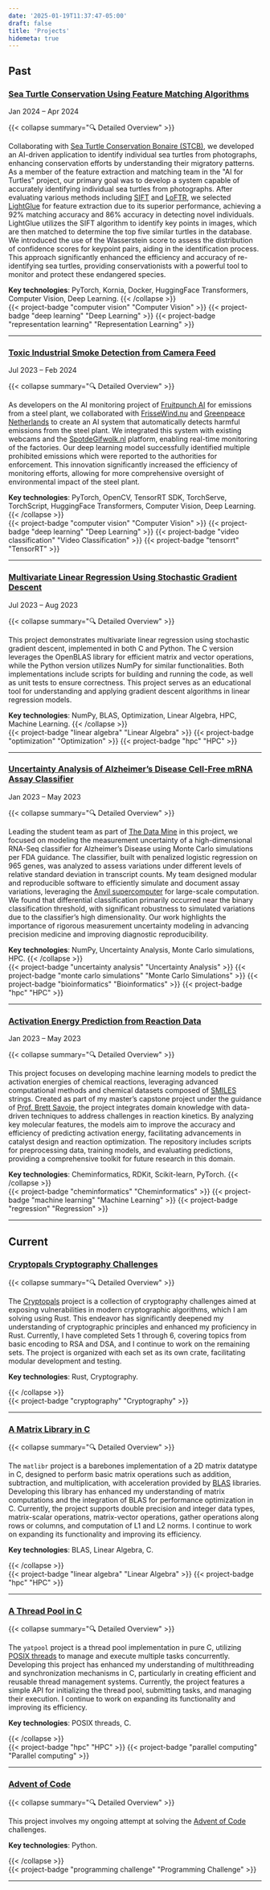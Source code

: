 ```yaml
---
date: '2025-01-19T11:37:47-05:00'
draft: false
title: 'Projects'
hidemeta: true
---
```


## Past

### [Sea Turtle Conservation Using Feature Matching Algorithms](https://www.fruitpunch.ai/blog/tracking-turtles-how-ai-helps-conservationists-to-re-identify-sea-turtles)

Jan 2024 – Apr 2024

{{< collapse summary="🔍 Detailed Overview" >}}

Collaborating with [Sea Turtle Conservation Bonaire (STCB)](https://www.bonaireturtles.org/wp/), we developed an AI-driven application to identify individual sea turtles from photographs, enhancing conservation efforts by understanding their migratory patterns. As a member of the feature extraction and matching team in the "AI for Turtles" project, our primary goal was to develop a system capable of accurately identifying individual sea turtles from photographs. After evaluating various methods including [SIFT](https://home.cis.rit.edu/~cnspci/references/dip/feature_extraction/lowe1999.pdf) and [LoFTR](https://openaccess.thecvf.com/content/CVPR2021/papers/Sun_LoFTR_Detector-Free_Local_Feature_Matching_With_Transformers_CVPR_2021_paper.pdf), we selected [LightGlue](https://openaccess.thecvf.com/content/ICCV2023/papers/Lindenberger_LightGlue_Local_Feature_Matching_at_Light_Speed_ICCV_2023_paper.pdf) for feature extraction due to its superior performance, achieving a 92% matching accuracy and 86% accuracy in detecting novel individuals. LightGlue utilizes the SIFT algorithm to identify key points in images, which are then matched to determine the top five similar turtles in the database. We introduced the use of the Wasserstein score to assess the distribution of confidence scores for keypoint pairs, aiding in the identification process. This approach significantly enhanced the efficiency and accuracy of re-identifying sea turtles, providing conservationists with a powerful tool to monitor and protect these endangered species.

**Key technologies**: PyTorch, Kornia, Docker, HuggingFace Transformers, Computer Vision, Deep Learning.
{{< /collapse >}}
\
{{< project-badge "computer vision" "Computer Vision" >}}
{{< project-badge "deep learning" "Deep Learning" >}}
{{< project-badge "representation learning" "Representation Learning" >}}

---

### [Toxic Industrial Smoke Detection from Camera Feed](https://www.frissewind.nu/articles/ai)

Jul 2023 – Feb 2024

{{< collapse summary="🔍 Detailed Overview" >}}

As developers on the AI monitoring project of [Fruitpunch AI](https://www.fruitpunch.ai/) for emissions from a steel plant, we collaborated with [FrisseWind.nu](https://www.frissewind.nu/) and [Greenpeace Netherlands](https://www.greenpeace.org/nl/) to create an AI system that automatically detects harmful emissions from the steel plant. We integrated this system with existing webcams and the [SpotdeGifwolk.nl](https://spotdegifwolk.nl/) platform, enabling real-time monitoring of the factories. Our deep learning model successfully identified multiple prohibited emissions which were reported to the authorities for enforcement. This innovation significantly increased the efficiency of monitoring efforts, allowing for more comprehensive oversight of environmental impact of the steel plant.

**Key technologies**: PyTorch, OpenCV, TensorRT SDK, TorchServe, TorchScript, HuggingFace Transformers, Computer Vision, Deep Learning.
{{< /collapse >}}
\
{{< project-badge "computer vision" "Computer Vision" >}}
{{< project-badge "deep learning" "Deep Learning" >}}
{{< project-badge "video classification" "Video Classification" >}}
{{< project-badge "tensorrt" "TensorRT" >}}

---

### [Multivariate Linear Regression Using Stochastic Gradient Descent](https://github.com/debajyotid2/gradient_descent)

Jul 2023 – Aug 2023

{{< collapse summary="🔍 Detailed Overview" >}}

This project demonstrates multivariate linear regression using stochastic gradient descent, implemented in both C and Python. The C version leverages the OpenBLAS library for efficient matrix and vector operations, while the Python version utilizes NumPy for similar functionalities. Both implementations include scripts for building and running the code, as well as unit tests to ensure correctness. This project serves as an educational tool for understanding and applying gradient descent algorithms in linear regression models.

**Key technologies**: NumPy, BLAS, Optimization, Linear Algebra, HPC, Machine Learning.
{{< /collapse >}}
\
{{< project-badge "linear algebra" "Linear Algebra" >}}
{{< project-badge "optimization" "Optimization" >}}
{{< project-badge "hpc" "HPC" >}}

---

### [Uncertainty Analysis of Alzheimer’s Disease Cell-Free mRNA Assay Classifier](https://media.licdn.com/dms/document/media/v2/D562DAQEahK4YdCa1gw/profile-treasury-document-pdf-analyzed/profile-treasury-document-pdf-analyzed/0/1732575334006?e=1738195200&v=beta&t=qaGLTUFGYh6Jrsnb9XKJVuxTJYuk4j7PZ16xqvc19U0)

Jan 2023 – May 2023

{{< collapse summary="🔍 Detailed Overview" >}}

Leading the student team as part of [The Data Mine](https://datamine.purdue.edu/) in this project, we focused on modeling the measurement uncertainty of a high-dimensional RNA-Seq classifier for Alzheimer’s Disease using Monte Carlo simulations per FDA guidance. The classifier, built with penalized logistic regression on 965 genes, was analyzed to assess variations under different levels of relative standard deviation in transcript counts. My team designed modular and reproducible software to efficiently simulate and document assay variations, leveraging the [Anvil supercomputer](https://www.rcac.purdue.edu/anvil) for large-scale computation. We found that differential classification primarily occurred near the binary classification threshold, with significant robustness to simulated variations due to the classifier’s high dimensionality. Our work highlights the importance of rigorous measurement uncertainty modeling in advancing precision medicine and improving diagnostic reproducibility.

**Key technologies**: NumPy, Uncertainty Analysis, Monte Carlo simulations, HPC.
{{< /collapse >}}
\
{{< project-badge "uncertainty analysis" "Uncertainty Analysis" >}}
{{< project-badge "monte carlo simulations" "Monte Carlo Simulations" >}}
{{< project-badge "bioinformatics" "Bioinformatics" >}}
{{< project-badge "hpc" "HPC" >}}

---

### [Activation Energy Prediction from Reaction Data](https://github.com/debajyotid2/activation_energy_prediction)

Jan 2023 – May 2023

{{< collapse summary="🔍 Detailed Overview" >}}

This project focuses on developing machine learning models to predict the activation energies of chemical reactions, leveraging advanced computational methods and chemical datasets composed of [SMILES](https://daylight.com/dayhtml/doc/theory/theory.smiles.html) strings. Created as part of my master’s capstone project under the guidance of [Prof. Brett Savoie](https://engineering.nd.edu/faculty/brett-savoie/), the project integrates domain knowledge with data-driven techniques to address challenges in reaction kinetics. By analyzing key molecular features, the models aim to improve the accuracy and efficiency of predicting activation energy, facilitating advancements in catalyst design and reaction optimization. The repository includes scripts for preprocessing data, training models, and evaluating predictions, providing a comprehensive toolkit for future research in this domain.

**Key technologies**: Cheminformatics, RDKit, Scikit-learn, PyTorch.
{{< /collapse >}}
\
{{< project-badge "cheminformatics" "Cheminformatics" >}}
{{< project-badge "machine learning" "Machine Learning" >}}
{{< project-badge "regression" "Regression" >}}

---

## Current

### [Cryptopals Cryptography Challenges](https://github.com/debajyotid2/cryptopals)

{{< collapse summary="🔍 Detailed Overview" >}}

The [Cryptopals](https://cryptopals.com/) project is a collection of cryptography challenges aimed at exposing vulnerabilities in modern cryptographic algorithms, which I am solving using Rust. This endeavor has significantly deepened my understanding of cryptographic principles and enhanced my proficiency in Rust. Currently, I have completed Sets 1 through 6, covering topics from basic encoding to RSA and DSA, and I continue to work on the remaining sets. The project is organized with each set as its own crate, facilitating modular development and testing.

**Key technologies**: Rust, Cryptography.

{{< /collapse >}}
\
{{< project-badge "cryptography" "Cryptography" >}}

---

### [A Matrix Library in C](https://github.com/debajyotid2/matlibr)

{{< collapse summary="🔍 Detailed Overview" >}}

The `matlibr` project is a barebones implementation of a 2D matrix datatype in C, designed to perform basic matrix operations such as addition, subtraction, and multiplication, with acceleration provided by [BLAS](https://www.netlib.org/blas/) libraries.  Developing this library has enhanced my understanding of matrix computations and the integration of BLAS for performance optimization in C. Currently, the project supports double precision and integer data types, matrix-scalar operations, matrix-vector operations, gather operations along rows or columns, and computation of L1 and L2 norms.  I continue to work on expanding its functionality and improving its efficiency. 

**Key technologies**: BLAS, Linear Algebra, C.

{{< /collapse >}}
\
{{< project-badge "linear algebra" "Linear Algebra" >}}
{{< project-badge "hpc" "HPC" >}}

---

### [A Thread Pool in C](https://github.com/debajyotid2/yatpool)

{{< collapse summary="🔍 Detailed Overview" >}}

The `yatpool` project is a thread pool implementation in pure C, utilizing [POSIX threads](https://www.man7.org/linux/man-pages/man7/pthreads.7.html) to manage and execute multiple tasks concurrently.  Developing this project has enhanced my understanding of multithreading and synchronization mechanisms in C, particularly in creating efficient and reusable thread management systems. Currently, the project features a simple API for initializing the thread pool, submitting tasks, and managing their execution.  I continue to work on expanding its functionality and improving its efficiency. 

**Key technologies**: POSIX threads, C.

{{< /collapse >}}
\
{{< project-badge "hpc" "HPC" >}}
{{< project-badge "parallel computing" "Parallel computing" >}}

---

### [Advent of Code](https://github.com/debajyotid2/adventofcode)

{{< collapse summary="🔍 Detailed Overview" >}}

This project involves my ongoing attempt at solving the [Advent of Code](https://adventofcode.com/) challenges.

**Key technologies**: Python.

{{< /collapse >}}
\
{{< project-badge "programming challenge" "Programming Challenge" >}}

---
